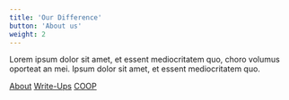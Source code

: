 ```yaml
---
title: 'Our Difference'
button: 'About us'
weight: 2
---
```


Lorem ipsum dolor sit amet, et essent mediocritatem quo, choro volumus oporteat an mei. Ipsum dolor sit amet, et essent mediocritatem quo.

[About](/homepage)
[Write-Ups](/Write_up)
[COOP](/coop)